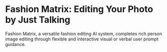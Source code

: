 # Fashion Matrix: Editing Your Photo by Just Talking
Fashion Matrix, a versatile fashion editing AI system, completes rich person image editing through flexible and interactive visual or verbal user prompt guidance.
